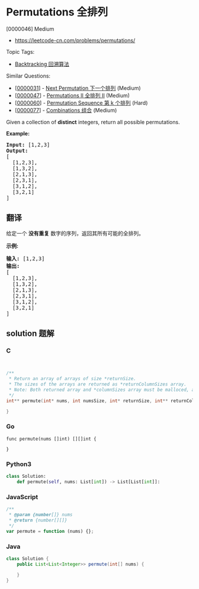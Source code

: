 # Permutations 全排列

[0000046] Medium

- https://leetcode-cn.com/problems/permutations/

Topic Tags:

- [Backtracking 回溯算法](https://leetcode-cn.com/tag/backtracking/)

Similar Questions:

- [[0000031](https://leetcode-cn.com/problems/next-permutation/)] - [Next Permutation 下一个排列](./0000031.next-permutation.md) (Medium)
- [[0000047](https://leetcode-cn.com/problems/permutations-ii/)] - [Permutations II 全排列 II](./0000047.permutations-ii.md) (Medium)
- [[0000060](https://leetcode-cn.com/problems/permutation-sequence/)] - [Permutation Sequence 第 k 个排列](./0000060.permutation-sequence.md) (Hard)
- [[0000077](https://leetcode-cn.com/problems/combinations/)] - [Combinations 组合](./0000077.combinations.md) (Medium)

Given a collection of **distinct** integers, return all possible permutations.

**Example:**

<pre><strong>Input:</strong> [1,2,3]
<strong>Output:</strong>
[
  [1,2,3],
  [1,3,2],
  [2,1,3],
  [2,3,1],
  [3,1,2],
  [3,2,1]
]
</pre>

## 翻译

给定一个 **没有重复** 数字的序列，返回其所有可能的全排列。

**示例:**

<pre><strong>输入:</strong> [1,2,3]
<strong>输出:</strong>
[
  [1,2,3],
  [1,3,2],
  [2,1,3],
  [2,3,1],
  [3,1,2],
  [3,2,1]
]</pre>

## solution 题解

### C

```c


/**
 * Return an array of arrays of size *returnSize.
 * The sizes of the arrays are returned as *returnColumnSizes array.
 * Note: Both returned array and *columnSizes array must be malloced, assume caller calls free().
 */
int** permute(int* nums, int numsSize, int* returnSize, int** returnColumnSizes){

}
```

### Go

```golang
func permute(nums []int) [][]int {

}
```

### Python3

```python
class Solution:
    def permute(self, nums: List[int]) -> List[List[int]]:
```

### JavaScript

```javascript
/**
 * @param {number[]} nums
 * @return {number[][]}
 */
var permute = function (nums) {};
```

### Java

```java
class Solution {
    public List<List<Integer>> permute(int[] nums) {

    }
}
```
